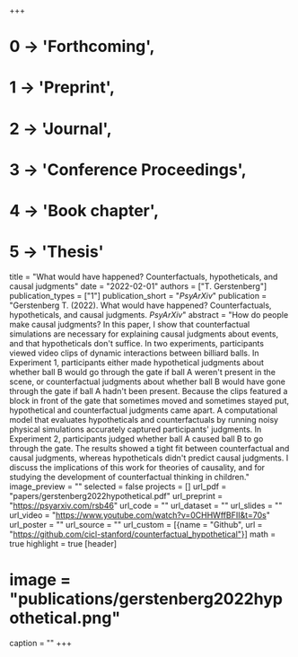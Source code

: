 +++
# 0 -> 'Forthcoming',
# 1 -> 'Preprint',
# 2 -> 'Journal',
# 3 -> 'Conference Proceedings',
# 4 -> 'Book chapter',
# 5 -> 'Thesis'

title = "What would have happened? Counterfactuals, hypotheticals, and causal judgments"
date = "2022-02-01"
authors = ["T. Gerstenberg"]
publication_types = ["1"]
publication_short = "_PsyArXiv_"
publication = "Gerstenberg T. (2022). What would have happened? Counterfactuals, hypotheticals, and causal judgments. _PsyArXiv_"
abstract = "How do people make causal judgments? In this paper, I show that counterfactual simulations are necessary for explaining causal judgments about events, and that hypotheticals don't suffice. In two experiments, participants viewed video clips of dynamic interactions between billiard balls. In Experiment 1, participants either made hypothetical judgments about whether ball B would go through the gate if ball A weren't present in the scene, or counterfactual judgments about whether ball B would have gone through the gate if ball A hadn't been present. Because the clips featured a block in front of the gate that sometimes moved and sometimes stayed put, hypothetical and counterfactual judgments came apart. A computational model that evaluates hypotheticals and counterfactuals by running noisy physical simulations accurately captured participants' judgments. In Experiment 2, participants judged whether ball A caused ball B to go through the gate. The results showed a tight fit between counterfactual and causal judgments, whereas hypotheticals didn't predict causal judgments. I discuss the implications of this work for theories of causality, and for studying the development of counterfactual thinking in children."
image_preview = ""
selected = false
projects = []
url_pdf = "papers/gerstenberg2022hypothetical.pdf"
url_preprint = "https://psyarxiv.com/rsb46"
url_code = ""
url_dataset = ""
url_slides = ""
url_video = "https://www.youtube.com/watch?v=0CHHWffBFII&t=70s"
url_poster = ""
url_source = ""
url_custom = [{name = "Github", url = "https://github.com/cicl-stanford/counterfactual_hypothetical"}]
math = true
highlight = true
[header]
# image = "publications/gerstenberg2022hypothetical.png"
caption = ""
+++